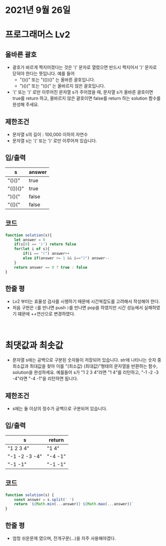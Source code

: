 # 2021년 9월 26일
# 프로그래머스 Lv2
## 올바른 괄호
- 괄호가 바르게 짝지어졌다는 것은 '(' 문자로 열렸으면 반드시 짝지어서 ')' 문자로 닫혀야 한다는 뜻입니다. 예를 들어
  - "()()" 또는 "(())()" 는 올바른 괄호입니다.
  - ")()(" 또는 "(()(" 는 올바르지 않은 괄호입니다.
- '(' 또는 ')' 로만 이루어진 문자열 s가 주어졌을 때, 문자열 s가 올바른 괄호이면 true를 return 하고, 올바르지 않은 괄호이면 false를 return 하는 solution 함수를 완성해 주세요.
## 제한조건 
- 문자열 s의 길이 : 100,000 이하의 자연수
- 문자열 s는 '(' 또는 ')' 로만 이루어져 있습니다.
## 입/출력
|s|answer|
|------|---|
|"()()"|true|
|"(())()"|true|
|")()("|false|
|"(()("|false|
## 코드
```javascript
function solution(s){
    let answer = 0
    if(s[0] == ')') return false
    for(let i of s){
        if(i == "(") answer++
        else if(answer >= 1 && i==")") answer--
    }
    return answer == 0 ? true : false
}
```
## 한줄 평
- Lv2 부터는 효율성 검사를 시행하기 때문에 시간복잡도를 고려해서 작성해야 한다.
- 처음 구현은 `(`를 만나면 push `)`를 만나면 pop을 하였지만 시간 성능에서 실패하였기 떄문에 ++연산으로 변경하였다.

<br>

# 최댓값과 최솟값
- 문자열 s에는 공백으로 구분된 숫자들이 저장되어 있습니다. str에 나타나는 숫자 중 최소값과 최대값을 찾아 이를 "(최소값) (최대값)"형태의 문자열을 반환하는 함수, solution을 완성하세요.
예를들어 s가 "1 2 3 4"라면 "1 4"를 리턴하고, "-1 -2 -3 -4"라면 "-4 -1"을 리턴하면 됩니다.
## 제한조건 
- s에는 둘 이상의 정수가 공백으로 구분되어 있습니다.
## 입/출력
|s|return|
|------|---|
|"1 2 3 4"|"1 4"|
|"-1 -2 -3 -4"|"-4 -1"|
|"-1 -1"|"-1 -1"|
## 코드
```javascript
function solution(s) {
    const answer = s.split(' ')
    return `${Math.min(...answer)} ${Math.max(...answer)}`
}
```
## 한줄 평
- 엄청 쉬운문제 였으며, 전개구문(...)을 자주 사용해야겠다.